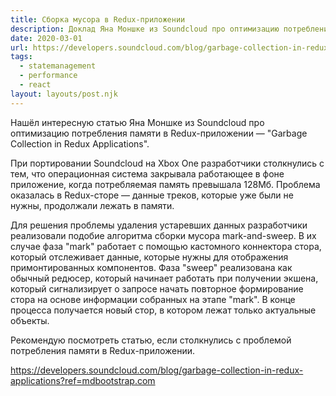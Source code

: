 ```yaml
---
title: Сборка мусора в Redux-приложении
description: Доклад Яна Моншке из Soundcloud про оптимизацию потребления памяти в Redux-приложении — "Garbage Collection in Redux Applications"
date: 2020-03-01
url: https://developers.soundcloud.com/blog/garbage-collection-in-redux-applications?ref=mdbootstrap.com
tags:
  - statemanagement
  - performance
  - react
layout: layouts/post.njk
---
```

Нашёл интересную статью Яна Моншке из Soundcloud про оптимизацию потребления памяти в Redux-приложении — "Garbage Collection in Redux Applications".

При портировании Soundcloud на Xbox One разработчики столкнулись с тем, что операционная система закрывала работающее в фоне приложение, когда потребляемая память превышала 128Мб. Проблема оказалась в Redux-сторе — данные треков, которые уже были не нужны, продолжали лежать в памяти.

Для решения проблемы удаления устаревших данных разработчики реализовали подобие алгоритма сборки мусора mark-and-sweep. В их случае фаза "mark" работает с помощью кастомного коннектора стора, который отслеживает данные, которые нужны для отображения примонтированных компонентов. Фаза "sweep" реализована как обычный редюсер, который начинает работать при получении экшена, который сигнализирует о запросе начать повторное формирование стора на основе информации собранных на этапе "mark". В конце процесса получается новый стор, в котором лежат только актуальные объекты.

Рекомендую посмотреть статью, если столкнулись с проблемой потребления памяти в Redux-приложении.

https://developers.soundcloud.com/blog/garbage-collection-in-redux-applications?ref=mdbootstrap.com
